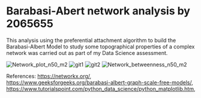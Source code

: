 # Barabasi-Abert network analysis by 2065655
This analysis using the preferential attachment algorithm to build the Barabasi-Albert Model 
to study some topographical properties of a complex network was carried out as part of my Data Science assessment. 

![Network_plot_n50_m2](https://user-images.githubusercontent.com/106328663/195438336-a34b4c40-310b-4b4d-9d91-a9c9df1123a0.png)
![git1](https://user-images.githubusercontent.com/106328663/195438411-d36aacaa-9685-46d3-9eb9-125dfe15d170.png)
![git2](https://user-images.githubusercontent.com/106328663/195438447-c6d66665-da70-4b29-850b-49edefc44449.png)
![Network_betweenness_n50_m2](https://user-images.githubusercontent.com/106328663/195438525-4fb783ad-8fd4-456d-9b22-df3badcb8a17.png)



References:
https://networkx.org/,
https://www.geeksforgeeks.org/barabasi-albert-graph-scale-free-models/,
https://www.tutorialspoint.com/python_data_science/python_matplotlib.htm,
